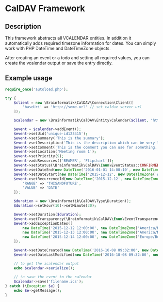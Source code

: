 # CalDAV Framework

## Description

This framework abstracts all VCALENDAR entities. In addition it automatically adds required timezone information for dates. You can simply work with PHP DateTime and DateTimeZone objects.

After creating an event or a todo and setting all required values, you can create the vcalendar output or save the entry directly.

## Example usage

```php
require_once('autoload.php');

try {
    $client = new \Brainformatik\CalDAV\Connection\Client([
        'baseUri' => 'http://some-url' // set caldav server url
    ]);

    $calendar = new \Brainformatik\CalDAV\Entity\Calendar($client, 'http://url-to-calendar');

    $event = $calendar->addEvent();
    $event->setUid('unique-id123415');
    $event->setSummary('This is the summary');
    $event->setDescription('This is the description which can be very long and should be folded at some point if the implementation is working correctly.');
    $event->setComment('This is the comment you can use for something.');
    $event->setLocation('Meeting room 1');
    $event->setPriority(9);
    $event->addResources(['BEAMER', 'Flipchart']);
    $event->setStatus(\Brainformatik\CalDAV\Enum\EventStatus::CONFIRMED);
    $event->setDateEnd(new DateTime('2016-01-01 14:00:10', new DateTimeZone('America/New_York')));
    $event->setDateStart(new DateTime('2015-12-12', new DateTimeZone('America/New_York')));
    $event->setRecurrenceId(new DateTime('2015-12-12', new DateTimeZone('America/New_York')), [
        'RANGE' => 'THISANDFUTURE',
        'VALUE' => 'DATE'
    ]);

    $duration = new \Brainformatik\CalDAV\Type\Duration();
    $duration->setHour(10)->setMinute(30);

    $event->setDuration($duration);
    $event->setTransparency(\Brainformatik\CalDAV\Enum\EventTransparency::TRANSPARENT);
    $event->addExceptionDates([
        new DateTime('2015-12-12 12:00:00', new DateTimeZone('America/New_York')),
        new DateTime('2015-12-13 12:00:00', new DateTimeZone('America/New_York')),
        new DateTime('2015-12-14 12:00:00', new DateTimeZone('Europe/Berlin'))
    ]);

    $event->setDateCreated(new DateTime('2016-10-08 09:32:00', new DateTimeZone('UTC')));
    $event->setDateLastModified(new DateTime('2016-10-08 09:32:00', new DateTimeZone('UTC')));

    // to get the icalendar output
    echo $calendar->serialize();
    
    // to save the event to the calendar
    $calendar->save('filename.ics');
} catch (\Exception $e) {
    echo $e->getMessage();
}
```